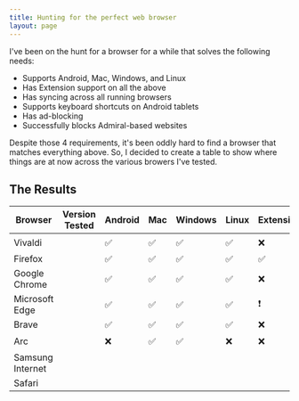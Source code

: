 ```yaml
---
title: Hunting for the perfect web browser
layout: page
---
```


I've been on the hunt for a browser for a while that solves the following needs:

- Supports Android, Mac, Windows, and Linux
- Has Extension support on all the above
- Has syncing across all running browsers
- Supports keyboard shortcuts on Android tablets
- Has ad-blocking
- Successfully blocks Admiral-based websites

Despite those 4 requirements, it's been oddly hard to find a browser that matches everything above. So, I decided to create a table to show where things are at now across the various browers I've tested.

## The Results

| Browser | Version Tested | Android | Mac | Windows | Linux | Extensions | Syncing | Keyboard Shortcuts | Ad-Blocking | Admiral Blocking |
| ------- | -------------- | ------- | --- | ------- | ----- | ---------- | ------- | ------------------ | ----------- | ---------------- |
| Vivaldi | | ✅ | ✅ | ✅ | ✅ | ❌ | ✅ | ✅ | ✅ | ❗ |
| Firefox | | ✅ | ✅ | ✅ | ✅ | ✅ | ✅ | ❌ | ✅ | ✅ |
| Google Chrome | | ✅ | ✅ | ✅ | ✅ | ❌ | ✅ | ✅ | ❌ | ❌ |
| Microsoft Edge | | ✅ | ✅ | ✅ | ✅ | ❗ | ✅ | ✅ | ✅ | ❌ |
| Brave | | ✅ | ✅ | ✅ | ✅ | ❌ | ✅ | ✅ | ✅ | ✅ |
| Arc | | ❌ | ✅ | ✅ | ❌ | ❌ | ❓ | ❓ | ❓ | ❓ |
| Samsung Internet |
| Safari |


